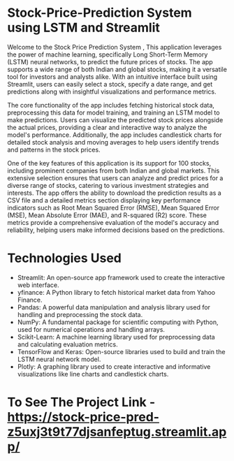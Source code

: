 # Stock-Price-Prediction System using LSTM and Streamlit

Welcome to the Stock Price Prediction System , This application leverages the power of machine learning, specifically Long Short-Term Memory (LSTM) neural networks, to predict the future prices of stocks. The app supports a wide range of both Indian and global stocks, making it a versatile tool for investors and analysts alike. With an intuitive interface built using Streamlit, users can easily select a stock, specify a date range, and get predictions along with insightful visualizations and performance metrics.

The core functionality of the app includes fetching historical stock data, preprocessing this data for model training, and training an LSTM model to make predictions. Users can visualize the predicted stock prices alongside the actual prices, providing a clear and interactive way to analyze the model's performance. Additionally, the app includes candlestick charts for detailed stock analysis and moving averages to help users identify trends and patterns in the stock prices.

One of the key features of this application is its support for 100 stocks, including prominent companies from both Indian and global markets. This extensive selection ensures that users can analyze and predict prices for a diverse range of stocks, catering to various investment strategies and interests. The app offers the ability to download the prediction results as a CSV file and a detailed metrics section displaying key performance indicators such as Root Mean Squared Error (RMSE), Mean Squared Error (MSE), Mean Absolute Error (MAE), and R-squared (R2) score. These metrics provide a comprehensive evaluation of the model's accuracy and reliability, helping users make informed decisions based on the predictions.

# Technologies Used
- Streamlit: An open-source app framework used to create the interactive web interface.
- yfinance: A Python library to fetch historical market data from Yahoo Finance.
- Pandas: A powerful data manipulation and analysis library used for handling and preprocessing the stock data.
- NumPy: A fundamental package for scientific computing with Python, used for numerical operations and handling arrays.
- Scikit-Learn: A machine learning library used for preprocessing data and calculating evaluation metrics.
- TensorFlow and Keras: Open-source libraries used to build and train the LSTM neural network model.
- Plotly: A graphing library used to create interactive and informative visualizations like line charts and candlestick charts.

# To See The Project Link - https://stock-price-pred-z5uxj3t9t77djsanfeptug.streamlit.app/
